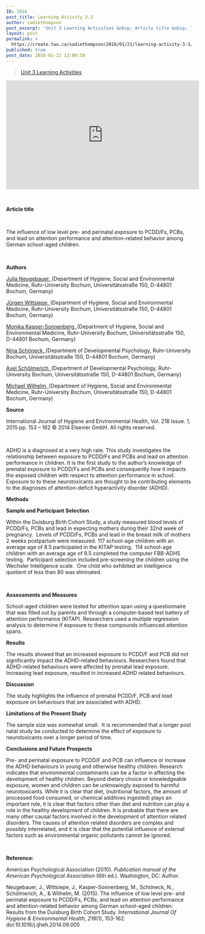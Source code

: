 ```yaml
---
ID: 2916
post_title: Learning Activity 3.3
author: sadiethompson
post_excerpt: 'Unit 3 Learning Activities &nbsp; Article title &nbsp; The influence of low level pre- and perinatal exposure to PCDD/Fs, PCBs, and lead on attention performance and attention-related behavior among German school-aged children. &nbsp; Authors Julia Neugebauer, (Department of Hygiene, Social and Environmental Medicine, Ruhr-University Bochum, Universit&auml;tsstra&szlig;e 150, D-44801 Bochum, Germany) J&uuml;rgen Wittsiepe, (Department of Hygiene, &hellip; <p><a href="https://create.twu.ca/sadiethompson/2018/01/21/learning-activity-3-3/">Continue reading<span> "Learning Activity 3.3"</span></a></p>'
layout: post
permalink: >
  https://create.twu.ca/sadiethompson/2018/01/21/learning-activity-3-3/
published: true
post_date: 2018-01-21 13:00:50
---
```

<blockquote class="wp-embedded-content" data-secret="HUEButdgR7"><p><a href="https://create.twu.ca/ldrs591-sp18/unit-3-learning-activities/">Unit 3 Learning Activities</a></p></blockquote>
<p><iframe class="wp-embedded-content" sandbox="allow-scripts" security="restricted" src="https://create.twu.ca/ldrs591-sp18/unit-3-learning-activities/embed/#?secret=HUEButdgR7" data-secret="HUEButdgR7" width="525" height="296" title="&#8220;Unit 3 Learning Activities&#8221; &#8212; Leadership 591: Scholarly Inquiry" frameborder="0" marginwidth="0" marginheight="0" scrolling="no"></iframe></p>
<p>&nbsp;</p>
<p><strong>Article title</strong></p>
<p>&nbsp;</p>
<p>The influence of low level pre- and perinatal exposure to PCDD/Fs, PCBs, and lead on attention performance and attention-related behavior among German school-aged children.</p>
<p>&nbsp;</p>
<p><strong>Authors</strong></p>
<p><u>Julia Neugebauer, </u>(Department of Hygiene, Social and Environmental Medicine, Ruhr-University Bochum, Universitätsstraße 150, D-44801 Bochum, Germany)</p>
<p><u>Jürgen Wittsiepe, </u>(Department of Hygiene, Social and Environmental Medicine, Ruhr-University Bochum, Universitätsstraße 150, D-44801 Bochum, Germany)</p>
<p><u>Monika Kasper-Sonnenberg, </u>(Department of Hygiene, Social and Environmental Medicine, Ruhr-University Bochum, Universitätsstraße 150, D-44801 Bochum, Germany)</p>
<p><u>Nina Schöneck, </u>(Department of Developmental Psychology, Ruhr-University Bochum, Universitätsstraße 150, D-44801 Bochum, Germany)</p>
<p><u>Axel Schölmerich, </u>(Department of Developmental Psychology, Ruhr-University Bochum, Universitätsstraße 150, D-44801 Bochum, Germany)</p>
<p><u>Michael Wilhelm, </u>(Department of Hygiene, Social and Environmental Medicine, Ruhr-University Bochum, Universitätsstraße 150, D-44801 Bochum, Germany)</p>
<p><strong>Source</strong></p>
<p>International Journal of Hygiene and Environmental Health, Vol. 218 Issue. 1, 2015 pp. 153 &#8211; 162 © 2014 Elsevier GmbH. All rights reserved.</p>
<p>&nbsp;</p>
<p>ADHD is a diagnosed at a very high rate. This study investigates the relationship between exposure to PCDD/Fs and PCBs and lead on attention performance in children. It is the first study to the author’s knowledge of prenatal exposure to PCDD/Fs and PCBs and consequently how it impacts the exposed children with respect to attention performance in school. Exposure to to these neurotoxicants are thought to be contributing elements to the diagnoses of attention-deficit hyperactivity disorder (ADHD).</p>
<p><strong>Methods</strong></p>
<p><strong>Sample and Participant Selection</strong></p>
<p>Within the Duisburg Birth Cohort Study, a study measured blood levels of PCDD/Fs, PCBs and lead in expecting mothers during their 32nd week of pregnancy.  Levels of PCDD/Fs, PCBs and lead in the breast milk of mothers 2 weeks postpartum were measured. 117 school-age children with an average age of 8.5 participated in the KITAP testing.  114 school-age children with an average age of 9.5 completed the computer FBB-ADHS testing.  Participant selection included pre-screening the children using the Wechsler Intelligence scale.  One child who exhibited an intelligence quotient of less than 80 was elminated.</p>
<p>&nbsp;</p>
<p><strong>Assessments and Measures</strong></p>
<p>School-aged children were tested for attention span using a questionnaire that was filled out by parents and through a computer-based test battery of attention performance (KITAP). Researchers used a multiple regression analysis to determine if exposure to these compounds influenced attention spans.</p>
<p><strong>Results</strong></p>
<p>The results showed that an increased exposure to PCDD/F and PCB did not significantly impact the ADHD-related behaviours. Researchers found that ADHD-related behaviours were affected by prenatal lead exposure. Increasing lead exposure, resulted in increased ADHD related behaviours.</p>
<p><strong>Discussion</strong></p>
<p>The study highlights the influence of prenatal PCDD/F, PCB and lead exposure on behaviours that are associated with ADHD.</p>
<p><strong>Limitations of the Present Study</strong></p>
<p>The sample size was somewhat small.  It is recommended that a longer post natal study be conducted to determine the effect of exposure to neurotoxicants over a longer period of time.</p>
<p><strong>Conclusions and Future Prospects</strong></p>
<p>Pre- and perinatal exposure to PCDD/F and PCB can influence or increase the ADHD behaviours in young and otherwise healthy children. Research indicates that environmental contaminants can be a factor in affecting the development of healthy children. Beyond dietary choice or knowledgeable exposure, women and children can be unknowingly exposed to harmful neurotoxicants. While it is clear that diet, (nutritional factors, the amount of processed food consumed, or chemical additives ingested) plays an important role, it is clear that factors other than diet and nutrition can play a role in the healthy development of children. It is probable that there are many other causal factors involved in the development of attention related disorders. The causes of attention related disorders are complex and possibly interrelated, and it is clear that the potential influence of external factors such as environmental organic pollutants cannot be ignored.</p>
<p>&nbsp;</p>
<p><strong>Reference:</strong></p>
<p>American Psychological Association (2010). <em>Publication manual of the American Psychological Association</em> (6th ed.). Washington, DC: Author.</p>
<p>Neugebauer, J., Wittsiepe, J., Kasper-Sonnenberg, M., Schöneck, N., Schölmerich, A., &amp; Wilhelm, M. (2015). The influence of low level pre- and perinatal exposure to PCDD/Fs, PCBs, and lead on attention performance and attention-related behavior among German school-aged children: Results from the Duisburg Birth Cohort Study. <em>International Journal Of Hygiene &amp; Environmental Health</em>, <em>218</em>(1), 153-162. doi:10.1016/j.ijheh.2014.09.005</p>
<p>&nbsp;</p>